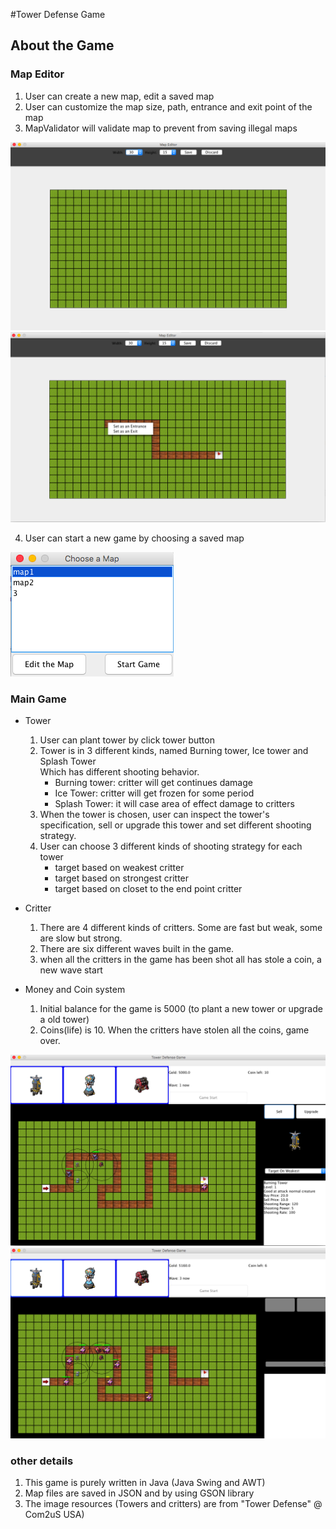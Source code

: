 #Tower Defense Game

## About the Game

### Map Editor 
1. User can create a new map, edit a saved map
2. User can customize the map size, path, entrance and exit point of the map
3. MapValidator will validate map to prevent from saving illegal maps

![Image of mapeditor](screenshots/mapeditor.png)
![Image of editmap](screenshots/editmap.png)

4. User can start a new game by choosing a saved map

![Image of editmap](screenshots/mapchoose.png)

### Main Game
- Tower
    1. User can plant tower by click tower button
    2. Tower is in 3 different kinds, named Burning tower, Ice tower and Splash Tower   
        Which has different shooting behavior.
        -   Burning tower: critter will get continues damage
        -   Ice Tower: critter will get frozen for some period
        -   Splash Tower: it will case area of effect damage to critters
    3. When the tower is chosen, user can inspect the tower's specification, sell or upgrade this tower 
        and set different shooting strategy.
    4. User can choose 3 different kinds of shooting strategy for each tower
        - target based on weakest critter
        - target based on strongest critter
        - target based on closet to the end point critter

- Critter 
    1. There are 4 different kinds of critters. Some are fast but weak, some are slow but strong. 
    2. There are six different waves built in the game.
    3. when all the critters in the game has been shot all has stole a coin, a new wave start
    
- Money and Coin system
    1. Initial balance for the game is 5000 (to plant a new tower or upgrade a old tower)
    2. Coins(life) is 10. When the critters have stolen all the coins, game over.
    
![Image of game1](screenshots/1.png)
![Image of game2](screenshots/2.png)
 
### other details
1. This game is purely written in Java (Java Swing and AWT)
2. Map files are saved in JSON and by using GSON library
3. The image resources (Towers and critters) are from "Tower Defense" @ Com2uS USA)